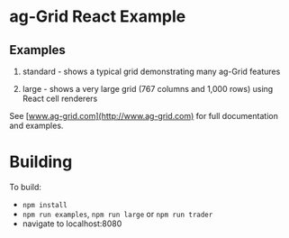 ag-Grid React Example
==============

## Examples

1. standard - shows a typical grid demonstrating many ag-Grid features

2. large - shows a very large grid (767 columns and 1,000 rows) using React cell renderers

See [www.ag-grid.com](http://www.ag-grid.com) for full documentation and examples.

Building
==============

To build:
- `npm install`
- `npm run examples`, `npm run large` or `npm run trader`
- navigate to localhost:8080
